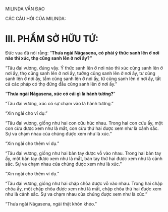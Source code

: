 MILINDA VẤN ĐẠO

CÁC CÂU HỎI CỦA MILINDA:

# III. PHẨM SỞ HỮU TỨ:

Đức vua đã nói rằng: “**Thưa ngài Nāgasena, có phải ý thức sanh lên ở nơi nào thì xúc, thọ cũng sanh lên ở nơi ấy?”**

“Tâu đại vương, đúng vậy. Ý thức sanh lên ở nơi nào thì xúc cũng sanh lên ở nơi ấy, thọ cũng sanh lên ở nơi ấy, tưởng cũng sanh lên ở nơi ấy, tư cũng sanh lên ở nơi ấy, tầm cũng sanh lên ở nơi ấy, tứ cũng sanh lên ở nơi ấy, tất cả các pháp có thọ đứng đầu cũng sanh lên ở nơi ấy.”

“**Thưa ngài Nāgasena, xúc có cái gì là hành tướng?**”

“Tâu đại vương, xúc có sự chạm vào là hành tướng.”

“Xin ngài cho ví dụ.”

“Tâu đại vương, giống như hai con cừu húc nhau. Trong hai con cừu ấy, một con cừu được xem như là mắt, con cừu thứ hai được xem như là cảnh sắc. Sự va chạm nhau của chúng được xem như là xúc.”

“Xin ngài cho thêm ví dụ.”

“Tâu đại vương, giống như hai bàn tay được vỗ vào nhau. Trong hai bàn tay ấy, một bàn tay được xem như là mắt, bàn tay thứ hai được xem như là cảnh sắc. Sự va chạm nhau của chúng được xem như là xúc.”

“Xin ngài cho thêm ví dụ.”

“Tâu đại vương, giống như hai chập chõa được vỗ vào nhau. Trong hai chập chõa ấy, một chập chõa được xem như là mắt, chập chõa thứ hai được xem như là cảnh sắc. Sự va chạm nhau của chúng được xem như là xúc.”

“Thưa ngài Nāgasena, ngài thật khôn khéo.”
